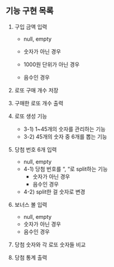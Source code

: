 ## 기능 구현 목록


1) 구입 금액 입력 
   - null, empty
   
   - 숫자가 아닌 경우
   - 1000원 단위가 아닌 경우
   - 음수인 경우


2) 로또 구매 개수 저장


3) 구매한 로또 개수 출력


4) 로또 생성 기능
   - 3-1) 1~45개의 숫자를 관리하는 기능
   - 3-2) 45개의 숫자 중 6개를 뽑는 기능


5) 당첨 번호 6개 입력
   - null, empty
   - 4-1) 당첨 번호를 “, “로 split하는 기능
       - 숫자가 아닌 경우
       - 음수인 경우
   - 4-2) split한 걸 숫자로 변경


6) 보너스 볼 입력
   - null, empty
   - 숫자가 아닌 경우
   - 음수인 경우


7) 당첨 숫자와 각 로또 숫자들 비교


8) 당첨 통계 출력
